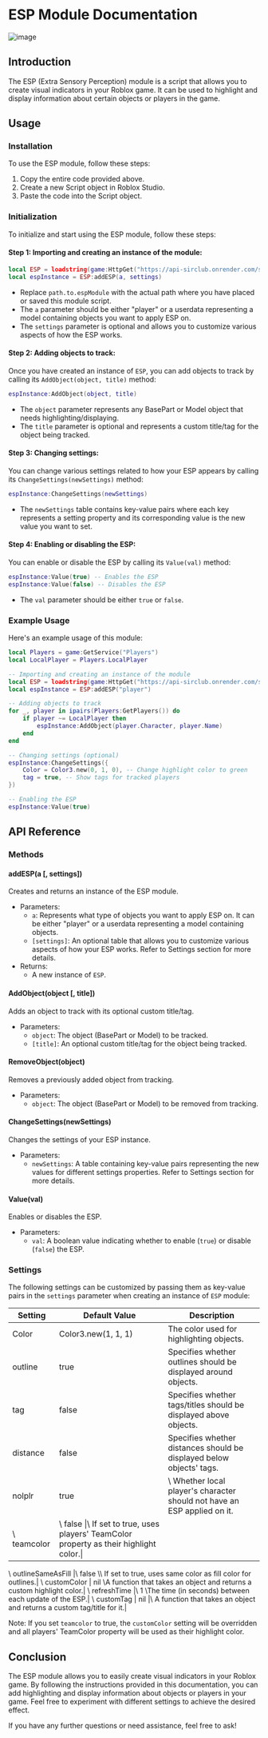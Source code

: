 # ESP Module Documentation

![image](https://github.com/HoyoGey/Luau-Projects/assets/117149371/abf33e6a-d2b0-4c67-8d8d-4b71301c6aa4)

## Introduction
The ESP (Extra Sensory Perception) module is a script that allows you to create visual indicators in your Roblox game. It can be used to highlight and display information about certain objects or players in the game.

## Usage

### Installation
To use the ESP module, follow these steps:
1. Copy the entire code provided above.
2. Create a new Script object in Roblox Studio.
3. Paste the code into the Script object.

### Initialization
To initialize and start using the ESP module, follow these steps:

#### Step 1: Importing and creating an instance of the module:
```lua
local ESP = loadstring(game:HttpGet("https://api-sirclub.onrender.com/scripts/raw/LK_Esp.lua"), true)()
local espInstance = ESP:addESP(a, settings)
```
- Replace `path.to.espModule` with the actual path where you have placed or saved this module script.
- The `a` parameter should be either "player" or a userdata representing a model containing objects you want to apply ESP on.
- The `settings` parameter is optional and allows you to customize various aspects of how the ESP works.

#### Step 2: Adding objects to track:
Once you have created an instance of `ESP`, you can add objects to track by calling its `AddObject(object, title)` method:
```lua
espInstance:AddObject(object, title)
```
- The `object` parameter represents any BasePart or Model object that needs highlighting/displaying.
- The `title` parameter is optional and represents a custom title/tag for the object being tracked.

#### Step 3: Changing settings:
You can change various settings related to how your ESP appears by calling its `ChangeSettings(newSettings)` method:
```lua
espInstance:ChangeSettings(newSettings)
```
- The `newSettings` table contains key-value pairs where each key represents a setting property and its corresponding value is the new value you want to set.

#### Step 4: Enabling or disabling the ESP:
You can enable or disable the ESP by calling its `Value(val)` method:
```lua
espInstance:Value(true) -- Enables the ESP
espInstance:Value(false) -- Disables the ESP
```
- The `val` parameter should be either `true` or `false`.

### Example Usage

Here's an example usage of this module:

```lua
local Players = game:GetService("Players")
local LocalPlayer = Players.LocalPlayer

-- Importing and creating an instance of the module
local ESP = loadstring(game:HttpGet("https://api-sirclub.onrender.com/scripts/raw/LK_Esp.lua"), true)()
local espInstance = ESP:addESP("player")

-- Adding objects to track
for _, player in ipairs(Players:GetPlayers()) do
    if player ~= LocalPlayer then
        espInstance:AddObject(player.Character, player.Name)
    end
end

-- Changing settings (optional)
espInstance:ChangeSettings({
    Color = Color3.new(0, 1, 0), -- Change highlight color to green 
    tag = true, -- Show tags for tracked players 
})

-- Enabling the ESP 
espInstance:Value(true)
```

## API Reference

### Methods

#### addESP(a [, settings])
Creates and returns an instance of the ESP module.
- Parameters:
  - `a`: Represents what type of objects you want to apply ESP on. It can be either "player" or a userdata representing a model containing objects.
  - `[settings]`: An optional table that allows you to customize various aspects of how your ESP works. Refer to Settings section for more details.
- Returns:
  - A new instance of `ESP`.

#### AddObject(object [, title])
Adds an object to track with its optional custom title/tag.
- Parameters:
  - `object`: The object (BasePart or Model) to be tracked.
  - `[title]`: An optional custom title/tag for the object being tracked.

#### RemoveObject(object)
Removes a previously added object from tracking.
- Parameters:
  - `object`: The object (BasePart or Model) to be removed from tracking.

#### ChangeSettings(newSettings)
Changes the settings of your ESP instance.
- Parameters:
  - `newSettings`: A table containing key-value pairs representing the new values for different settings properties. Refer to Settings section for more details.

#### Value(val)
Enables or disables the ESP.
- Parameters:
  - `val`: A boolean value indicating whether to enable (`true`) or disable (`false`) the ESP.


### Settings

The following settings can be customized by passing them as key-value pairs in the `settings` parameter when creating an instance of `ESP` module:

| Setting              | Default Value         | Description                                                  |
| -------------------- | --------------------- | ------------------------------------------------------------ |
| Color                | Color3.new(1, 1, 1)   | The color used for highlighting objects.                     |
| outline              | true                  | Specifies whether outlines should be displayed around objects. |
| tag                  | false                 | Specifies whether tags/titles should be displayed above objects. |
| distance             | false                 | Specifies whether distances should be displayed below objects' tags. |
| nolplr               | true                  |\ Whether local player's character should not have an ESP applied on it.|
\ teamcolor            |\ false                \|\ If set to true, uses players' TeamColor property as their highlight color.\|
\ outlineSameAsFill    \|\ false             \\\ If set to true, uses same color as fill color for outlines.\|
\ customColor          \| nil               \\A function that takes an object and returns a custom highlight color.\|
\ refreshTime          \|\ 1               \\The time (in seconds) between each update of the ESP.|
\ customTag            \| nil                 |\ A function that takes an object and returns a custom tag/title for it.\|

Note: If you set `teamcolor` to true, the `customColor` setting will be overridden and all players' TeamColor property will be used as their highlight color.

## Conclusion
The ESP module allows you to easily create visual indicators in your Roblox game. By following the instructions provided in this documentation, you can add highlighting and display information about objects or players in your game. Feel free to experiment with different settings to achieve the desired effect.

If you have any further questions or need assistance, feel free to ask!
